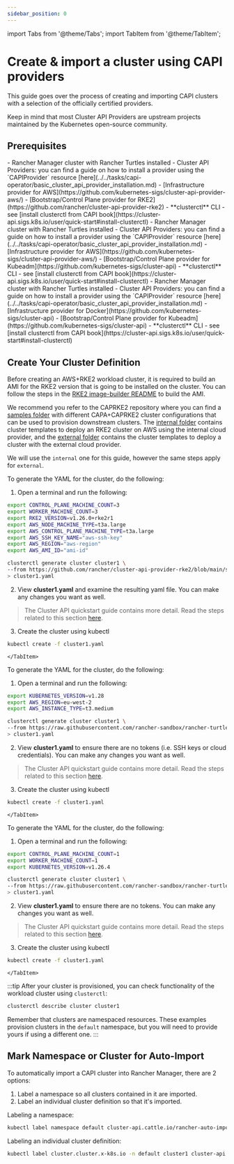 ```yaml
---
sidebar_position: 0
---
```

import Tabs from '@theme/Tabs';
import TabItem from '@theme/TabItem';


# Create & import a cluster using CAPI providers

This guide goes over the process of creating and importing CAPI clusters with a selection of the officially certified providers.

Keep in mind that most Cluster API Providers are upstream projects maintained by the Kubernetes open-source community.

## Prerequisites

<Tabs>
  <TabItem value="aws-rke2" label="AWS RKE2" default>
    - Rancher Manager cluster with Rancher Turtles installed
    - Cluster API Providers: you can find a guide on how to install a provider using the `CAPIProvider` resource [here](../../tasks/capi-operator/basic_cluster_api_provider_installation.md)
        - [Infrastructure provider for AWS](https://github.com/kubernetes-sigs/cluster-api-provider-aws/)
        - [Bootstrap/Control Plane provider for RKE2](https://github.com/rancher/cluster-api-provider-rke2)
    - **clusterctl** CLI - see [install clusterctl from CAPI book](https://cluster-api.sigs.k8s.io/user/quick-start#install-clusterctl)
    </TabItem>
  <TabItem value="aws-kubeadm" label="AWS Kubeadm" default>
    - Rancher Manager cluster with Rancher Turtles installed
    - Cluster API Providers: you can find a guide on how to install a provider using the `CAPIProvider` resource [here](../../tasks/capi-operator/basic_cluster_api_provider_installation.md)
        - [Infrastructure provider for AWS](https://github.com/kubernetes-sigs/cluster-api-provider-aws/)
        - [Bootstrap/Control Plane provider for Kubeadm](https://github.com/kubernetes-sigs/cluster-api)
    - **clusterctl** CLI - see [install clusterctl from CAPI book](https://cluster-api.sigs.k8s.io/user/quick-start#install-clusterctl)
    </TabItem>
  <TabItem value="docker-kubeadm" label="Docker Kubeadm">
    - Rancher Manager cluster with Rancher Turtles installed
    - Cluster API Providers: you can find a guide on how to install a provider using the `CAPIProvider` resource [here](../../tasks/capi-operator/basic_cluster_api_provider_installation.md)
        - [Infrastructure provider for Docker](https://github.com/kubernetes-sigs/cluster-api)
        - [Bootstrap/Control Plane provider for Kubeadm](https://github.com/kubernetes-sigs/cluster-api)
    - **clusterctl** CLI - see [install clusterctl from CAPI book](https://cluster-api.sigs.k8s.io/user/quick-start#install-clusterctl)
  </TabItem>
</Tabs>

## Create Your Cluster Definition

<Tabs>
  <TabItem value="aws-rke2" label="AWS RKE2" default>


Before creating an AWS+RKE2 workload cluster, it is required to build an AMI for the RKE2 version that is going to be installed on the cluster. You can follow the steps in the [RKE2 image-builder README](https://github.com/rancher/cluster-api-provider-rke2/tree/main/image-builder#aws) to build the AMI.

We recommend you refer to the CAPRKE2 repository where you can find a [samples folder](https://github.com/rancher/cluster-api-provider-rke2/tree/main/samples/aws) with different CAPA+CAPRKE2 cluster configurations that can be used to provision downstream clusters. The [internal folder](https://github.com/rancher/cluster-api-provider-rke2/tree/main/samples/aws/internal) contains cluster templates to deploy an RKE2 cluster on AWS using the internal cloud provider, and the [external folder](https://github.com/rancher/cluster-api-provider-rke2/tree/main/samples/aws/external) contains the cluster templates to deploy a cluster with the external cloud provider.

We will use the `internal` one for this guide, however the same steps apply for `external`.

To generate the YAML for the cluster, do the following:

1. Open a terminal and run the following:

```bash
export CONTROL_PLANE_MACHINE_COUNT=3
export WORKER_MACHINE_COUNT=3
export RKE2_VERSION=v1.26.0+rke2r1
export AWS_NODE_MACHINE_TYPE=t3a.large
export AWS_CONTROL_PLANE_MACHINE_TYPE=t3a.large
export AWS_SSH_KEY_NAME="aws-ssh-key"
export AWS_REGION="aws-region"
export AWS_AMI_ID="ami-id"

clusterctl generate cluster cluster1 \
--from https://github.com/rancher/cluster-api-provider-rke2/blob/main/samples/aws/internal/cluster-template.yaml \
> cluster1.yaml
```
2. View **cluster1.yaml** and examine the resulting yaml file. You can make any changes you want as well.

> The Cluster API quickstart guide contains more detail. Read the steps related to this section [here](https://cluster-api.sigs.k8s.io/user/quick-start.html#required-configuration-for-common-providers).

3. Create the cluster using kubectl

```bash
kubectl create -f cluster1.yaml
```
    </TabItem>
  <TabItem value="aws-kubeadm" label="AWS Kubeadm" default>
To generate the YAML for the cluster, do the following:

1. Open a terminal and run the following:

```bash
export KUBERNETES_VERSION=v1.28
export AWS_REGION=eu-west-2
export AWS_INSTANCE_TYPE=t3.medium

clusterctl generate cluster cluster1 \
--from https://raw.githubusercontent.com/rancher-sandbox/rancher-turtles-fleet-example/templates/capa.yaml \
> cluster1.yaml
```
2. View **cluster1.yaml** to ensure there are no tokens (i.e. SSH keys or cloud credentials). You can make any changes you want as well.

> The Cluster API quickstart guide contains more detail. Read the steps related to this section [here](https://cluster-api.sigs.k8s.io/user/quick-start.html#required-configuration-for-common-providers).

3. Create the cluster using kubectl

```bash
kubectl create -f cluster1.yaml
```
    </TabItem>
  <TabItem value="docker-kubeadm" label="Docker Kubeadm">
To generate the YAML for the cluster, do the following:

1. Open a terminal and run the following:

```bash
export CONTROL_PLANE_MACHINE_COUNT=1
export WORKER_MACHINE_COUNT=1
export KUBERNETES_VERSION=v1.26.4

clusterctl generate cluster cluster1 \
--from https://raw.githubusercontent.com/rancher-sandbox/rancher-turtles-fleet-example/templates/docker-kubeadm.yaml \
> cluster1.yaml
```

2. View **cluster1.yaml** to ensure there are no tokens. You can make any changes you want as well.

> The Cluster API quickstart guide contains more detail. Read the steps related to this section [here](https://cluster-api.sigs.k8s.io/user/quick-start.html#required-configuration-for-common-providers).

3. Create the cluster using kubectl

```bash
kubectl create -f cluster1.yaml
```
    </TabItem>
</Tabs>

:::tip
After your cluster is provisioned, you can check functionality of the workload cluster using `clusterctl`:
```bash
clusterctl describe cluster cluster1
```

Remember that clusters are namespaced resources. These examples provision clusters in the `default` namespace, but you will need to provide yours if using a different one.
:::

## Mark Namespace or Cluster for Auto-Import

To automatically import a CAPI cluster into Rancher Manager, there are 2 options:

1. Label a namespace so all clusters contained in it are imported.
2. Label an individual cluster definition so that it's imported.

Labeling a namespace:

```bash
kubectl label namespace default cluster-api.cattle.io/rancher-auto-import=true
```

Labeling an individual cluster definition:

```bash
kubectl label cluster.cluster.x-k8s.io -n default cluster1 cluster-api.cattle.io/rancher-auto-import=true
```
